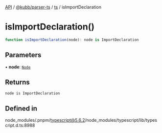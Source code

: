 [API](../../../../../packages.md) / [@kubb/parser-ts](../../../index.md) / [ts](../index.md) / isImportDeclaration

# isImportDeclaration()

```ts
function isImportDeclaration(node): node is ImportDeclaration
```

## Parameters

• **node**: [`Node`](../interfaces/Node.md)

## Returns

`node is ImportDeclaration`

## Defined in

node\_modules/.pnpm/typescript@5.6.2/node\_modules/typescript/lib/typescript.d.ts:8988
